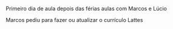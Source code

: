Primeiro dia de aula depois das férias aulas com Marcos e Lúcio 

Marcos pediu para fazer ou atualizar o currículo Lattes 